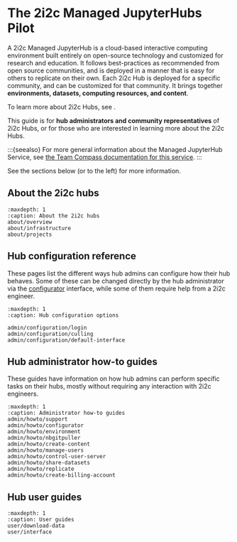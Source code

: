 # The 2i2c Managed JupyterHubs Pilot

A 2i2c Managed JupyterHub is a cloud-based interactive computing environment built entirely on open-source technology and customized for research and education.
It follows best-practices as recommended from open source communities, and is deployed in a manner that is easy for others to replicate on their own.
Each 2i2c Hub is deployed for a specific community, and can be customized for that community.
It brings together **environments, datasets, computing resources, and content**.

To learn more about 2i2c Hubs, see [](about-the-project).

This guide is for **hub administrators and community representatives** of 2i2c Hubs, or for those who are interested in learning more about the 2i2c Hubs.

:::{seealso}
For more general information about the Managed JupyterHub Service, see [the Team Compass documentation for this service](https://team-compass.2i2c.org/en/latest/projects/managed-hubs/roles.html).
:::

See the sections below (or to the left) for more information.

## About the 2i2c hubs

```{toctree}
:maxdepth: 1
:caption: About the 2i2c hubs
about/overview
about/infrastructure
about/projects
```

## Hub configuration reference

These pages list the different ways hub admins can configure how
their hub behaves. Some of these can be changed directly by the hub administrator
via the [configurator](admin/howto/configurator.md) interface, while some of
them require help from a 2i2c engineer.

```{toctree}
:maxdepth: 1
:caption: Hub configuration options

admin/configuration/login
admin/configuration/culling
admin/configuration/default-interface
```

## Hub administrator how-to guides

These guides have information on how hub admins can perform specific
tasks on their hubs, mostly without requiring any interaction with
2i2c engineers.

```{toctree}
:maxdepth: 1
:caption: Administrator how-to guides
admin/howto/support
admin/howto/configurator
admin/howto/environment
admin/howto/nbgitpuller
admin/howto/create-content
admin/howto/manage-users
admin/howto/control-user-server
admin/howto/share-datasets
admin/howto/replicate
admin/howto/create-billing-account

```

## Hub user guides

```{toctree}
:maxdepth: 1
:caption: User guides
user/download-data
user/interface
```
